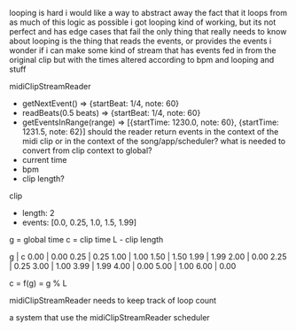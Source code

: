 looping is hard
i would like a way to abstract away the fact that it loops from as much of this logic as possible
i got looping kind of working, but its not perfect and has edge cases that fail
the only thing that really needs to know about looping is the thing that reads the events, or provides the events
i wonder if i can make some kind of  stream that has events fed in from the original clip
	but with the times altered according to bpm and looping and stuff

midiClipStreamReader
- getNextEvent() => {startBeat: 1/4, note: 60}
- readBeats(0.5 beats) => {startBeat: 1/4, note: 60}
- getEventsInRange(range) => [{startTime: 1230.0, note: 60}, {startTime: 1231.5, note: 62}]
should the reader return events in the context of the midi clip or in the context of the song/app/scheduler?
what is needed to convert from clip context to global?
- current time
- bpm
- clip length?

clip
- length: 2
- events: [0.0, 0.25, 1.0, 1.5, 1.99]

g = global time
c = clip time
L - clip length

g    | c
0.00 | 0.00
0.25 | 0.25
1.00 | 1.00
1.50 | 1.50
1.99 | 1.99
2.00 | 0.00
2.25 | 0.25
3.00 | 1.00
3.99 | 1.99
4.00 | 0.00
5.00 | 1.00
6.00 | 0.00

c = f(g) = g % L

midiClipStreamReader needs to keep track of loop count

a system that use the midiClipStreamReader
scheduler

